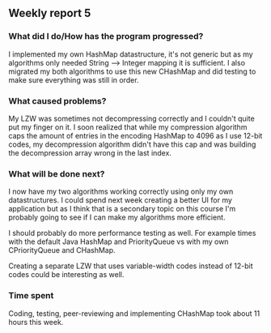 ## Weekly report 5

### What did I do/How has the program progressed?
I implemented my own HashMap datastructure, it's not generic but as my algorithms only needed String --> Integer mapping it is sufficient.
I also migrated my both algorithms to use this new CHashMap and did testing to make sure everything was still in order.

### What caused problems?
My LZW was sometimes not decompressing correctly and I couldn't quite put my finger on it. I soon realized that while my compression algorithm caps the amount of
entries in the encoding HashMap to 4096 as I use 12-bit codes, my decompression algorithm didn't have this cap and was building the decompression array wrong in the
last index.

### What will be done next?
I now have my two algorithms working correctly using only my own datastructures. I could spend next week creating a better UI for my application but as I think that
is a secondary topic on this course I'm probably going to see if I can make my algorithms more efficient.

I should probably do more performance testing as well. For example times with the default Java HashMap and PriorityQueue vs with my own CPriorityQueue and CHashMap.

Creating a separate LZW that uses variable-width codes instead of 12-bit codes could be interesting as well.

### Time spent
Coding, testing, peer-reviewing and implementing CHashMap took about 11 hours this week.
